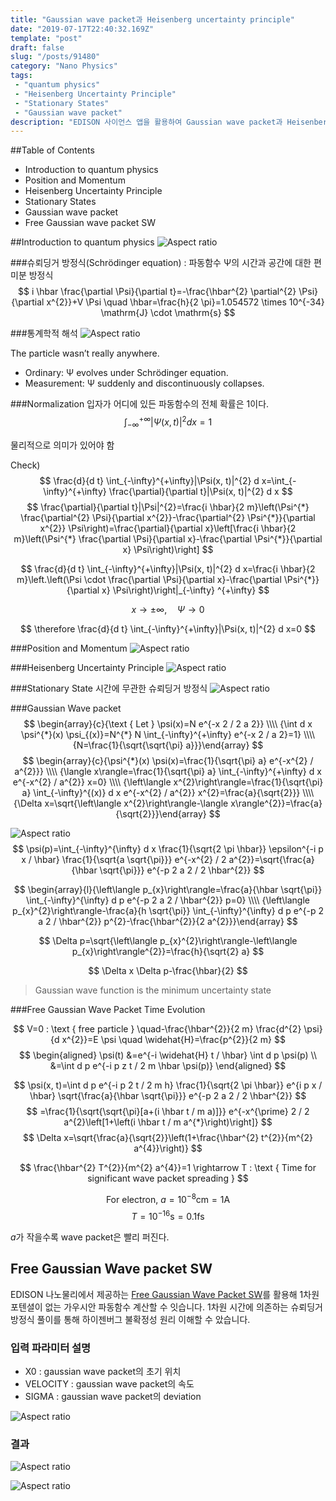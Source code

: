 ```yaml
---
title: "Gaussian wave packet과 Heisenberg uncertainty principle"
date: "2019-07-17T22:40:32.169Z"
template: "post"
draft: false
slug: "/posts/91480"
category: "Nano Physics"
tags: 
 - "quantum physics"
 - "Heisenberg Uncertainty Principle"
 - "Stationary States"
 - "Gaussian wave packet"
description: "EDISON 사이언스 앱을 활용하여 Gaussian wave packet과 Heisenberg uncertainty principle 이해"
---
```


##Table of Contents
- Introduction to quantum physics 
- Position and Momentum
- Heisenberg Uncertainty Principle 
- Stationary States
- Gaussian wave packet
- Free Gaussian wave packet SW

##Introduction to quantum physics
![Aspect ratio](/media/POST/9148/0.jpg)

###슈뢰딩거 방정식(Schrӧdinger equation)
: 파동함수 Ψ의 시간과 공간에 대한 편미분 방정식
$$
i \hbar \frac{\partial \Psi}{\partial t}=-\frac{\hbar^{2} \partial^{2} \Psi}{\partial x^{2}}+V \Psi \quad \hbar=\frac{h}{2 \pi}=1.054572 \times 10^{-34} \mathrm{J} \cdot \mathrm{s}
$$

###통계학적 해석
![Aspect ratio](/media/POST/9148/1.jpg)


The particle wasn’t really anywhere.
- Ordinary: Ψ evolves under Schrӧdinger equation. 
- Measurement: Ψ suddenly and discontinuously collapses.


###Normalization
입자가 어디에 있든 파동함수의 전체 확률은 1이다.
$$
\int_{-\infty}^{+\infty}|\Psi(x, t)|^{2} d x=1
$$

물리적으로 의미가 있어야 함

Check)
$$
\frac{d}{d t} \int_{-\infty}^{+\infty}|\Psi(x, t)|^{2} d x=\int_{-\infty}^{+\infty} \frac{\partial}{\partial t}|\Psi(x, t)|^{2} d x
$$
$$
\frac{\partial}{\partial t}|\Psi|^{2}=\frac{i \hbar}{2 m}\left(\Psi^{*} \frac{\partial^{2} \Psi}{\partial x^{2}}-\frac{\partial^{2} \Psi^{*}}{\partial x^{2}} \Psi\right)=\frac{\partial}{\partial x}\left[\frac{i \hbar}{2 m}\left(\Psi^{*} \frac{\partial \Psi}{\partial x}-\frac{\partial \Psi^{*}}{\partial x} \Psi\right)\right]
$$

$$
\frac{d}{d t} \int_{-\infty}^{+\infty}|\Psi(x, t)|^{2} d x=\frac{i \hbar}{2 m}\left.\left(\Psi \cdot \frac{\partial \Psi}{\partial x}-\frac{\partial \Psi^{*}}{\partial x} \Psi\right)\right|_{-\infty} ^{+\infty}
$$

$$
x \rightarrow \pm \infty, \quad \Psi \rightarrow 0
$$

$$
  \therefore \frac{d}{d t} \int_{-\infty}^{+\infty}|\Psi(x, t)|^{2} d x=0
$$

###Position and Momentum
![Aspect ratio](/media/POST/9148/3.jpg)


###Heisenberg Uncertainty Principle
![Aspect ratio](/media/POST/9148/4.jpg)

###Stationary State
시간에 무관한 슈뢰딩거 방정식
![Aspect ratio](/media/POST/9148/5.jpg)

###Gaussian Wave packet
$$
\begin{array}{c}{\text { Let } \psi(x)=N e^{-x 2 / 2 a 2}} \\\\ {\int d x \psi^{*}(x) \psi_{(x)}=N^{*} N \int_{-\infty}^{+\infty} e^{-x 2 / a 2}=1} \\\\ {N=\frac{1}{\sqrt{\sqrt{\pi} a}}}\end{array}
$$
$$
\begin{array}{c}{\psi^{*}(x) \psi(x)=\frac{1}{\sqrt{\pi} a} e^{-x^{2} / a^{2}}} \\\\ {\langle x\rangle=\frac{1}{\sqrt{\pi} a} \int_{-\infty}^{+\infty} d x e^{-x^{2} / a^{2}} x=0} \\\\ {\left\langle x^{2}\right\rangle=\frac{1}{\sqrt{\pi} a} \int_{-\infty}^{(x)} d x e^{-x^{2} / a^{2}} x^{2}=\frac{a}{\sqrt{2}}} \\\\ {\Delta x=\sqrt{\left\langle x^{2}\right\rangle-\langle x\rangle^{2}}=\frac{a}{\sqrt{2}}}\end{array}
$$

![Aspect ratio](/media/POST/9148/00.jpg)
$$
\psi(p)=\int_{-\infty}^{\infty} d x \frac{1}{\sqrt{2 \pi \hbar}} \epsilon^{-i p x / \hbar} \frac{1}{\sqrt{a \sqrt{\pi}}} e^{-x^{2} / 2 a^{2}}=\sqrt{\frac{a}{\hbar \sqrt{\pi}}} e^{-p 2 a 2 / 2 \hbar^{2}}
$$

$$
\begin{array}{l}{\left\langle p_{x}\right\rangle=\frac{a}{\hbar \sqrt{\pi}} \int_{-\infty}^{\infty} d p e^{-p 2 a 2 / \hbar^{2}} p=0} \\\\ {\left\langle p_{x}^{2}\right\rangle-\frac{a}{h \sqrt{\pi}} \int_{-\infty}^{\infty} d p e^{-p 2 a 2 / \hbar^{2}} p^{2}-\frac{\hbar^{2}}{2 a^{2}}}\end{array}
$$

$$
\Delta p=\sqrt{\left\langle p_{x}^{2}\right\rangle-\left\langle p_{x}\right\rangle^{2}}=\frac{h}{\sqrt{2} a}
$$

$$
\Delta x \Delta p-\frac{\hbar}{2}
$$

> Gaussian wave function is the minimum uncertainty state


###Free Gaussian Wave Packet Time Evolution

$$
V=0 : \text { free particle } \quad-\frac{\hbar^{2}}{2 m} \frac{d^{2} \psi}{d x^{2}}=E \psi \quad \widehat{H}=\frac{p^{2}}{2 m}
$$
$$
\begin{aligned} \psi(t) &=e^{-i \widehat{H} t / \hbar} \int d p \psi(p) \\ &=\int d p e^{-i p z t / 2 m \hbar \psi(p)} \end{aligned}
$$

$$
\psi(x, t)=\int d p e^{-i p 2 t / 2 m h} \frac{1}{\sqrt{2 \pi \hbar}} e^{i p x / \hbar} \sqrt{\frac{a}{\hbar \sqrt{\pi}}} e^{-p 2 a 2 / 2 \hbar^{2}}
$$
$$
=\frac{1}{\sqrt{\sqrt{\pi}[a+(i \hbar t / m a)]}} e^{-x^{\prime} 2 / 2 a^{2}\left[1+\left(i \hbar t / m a^{*}\right)\right]}
$$
$$
\Delta x=\sqrt{\frac{a}{\sqrt{2}}\left(1+\frac{\hbar^{2} t^{2}}{m^{2} a^{4}}\right)}
$$

$$
\frac{\hbar^{2} T^{2}}{m^{2} a^{4}}=1 \rightarrow T : \text { Time for significant wave packet spreading }
$$

$$
\text { For electron, } a=10^{-8} \mathrm{cm}=1 \mathrm{A}
$$
$$
T=10^{-16} \mathrm{s}=0.1 \mathrm{fs}
$$

$a$가 작을수록 wave packet은 빨리 퍼진다.
 


## Free Gaussian Wave packet SW 
EDISON 나노물리에서 제공하는 [Free Gaussian Wave Packet SW](https://www.edison.re.kr/web/nano/scienceappstore/-/scienceapp/Free_Gaussian_Wave_Packet/1-0-0/view)를 활용해 1차원 포텐셜이 없는 가우시안 파동함수 계산할 수 잇습니다. 1차원 시간에 의존하는 슈뢰딩거 방정식 풀이를 통해 하이젠버그 불확정성 원리 이해할 수 았습니다.

### 입력 파라미터 설명

- X0 : gaussian wave packet의 초기 위치
- VELOCITY : gaussian wave packet의 속도
- SIGMA :  gaussian wave packet의 deviation


![Aspect ratio](/media/POST/9148/8.jpg)

### 결과

![Aspect ratio](/media/POST/9148/free.gif)


![Aspect ratio](/media/POST/9148/free_wf2.gif)


